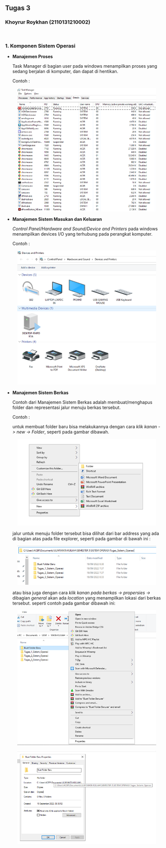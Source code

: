## __Tugas 3__
### __Khoyrur Roykhan (2110131210002)__
<br>

### __1. Komponen Sistem Operasi__
- __Manajemen Proses__
    
    Task Manager di bagian user pada windows menampilkan proses yang sedang berjalan di komputer, dan dapat di hentikan.
        
    Contoh :
    <p align="center"><img width="450" src="Images_Tugas3/1_contoh_manajemen_proses.png"></p>

- __Manajemen Sistem Masukan dan Keluaran__

    _Control Panel/Hardware and Sound/Device and Printers_ pada windows menampilkan devices I/O yang terhubung pada perangkat komputer.

    Contoh :
    <p align="center"><img width="450" src="Images_Tugas3/1_contoh_IO.png"></p>

- __Manajemen Sistem Berkas__

    Contoh dari Manajemen Sistem Berkas adalah membuat/menghapus folder dan representasi jalur menuju berkas tersebut.

    Contoh :

    untuk membuat folder baru bisa melakukannya dengan cara _klik kanan -> new -> Folder_, seperti pada gambar dibawah.

    <p align="center"><img width="450" src="Images_Tugas3/1_contoh_manajemen_berkas.png"></p>

    jalur untuk menuju folder tersebut bisa dilihat dari bar address yang ada di bagian atas pada file explorer, seperti pada gambar di bawah ini :

    <p align="center"><img width="450" src="Images_Tugas3/1_contoh_manajemen_berkas_b.png"></p>

    atau bisa juga dengan cara _klik kanan pada berkas -> propersies ->_ dibagian _general_ akan ada _location_ yang menampilkan lokasi dari berkas tersebut. seperti contoh pada gambar dibawah ini:

    <p align="center"><img width="450" src="Images_Tugas3/1_contoh_manajemen_berkas_c.png"></p>

    <p align="center"><img width="450" src="Images_Tugas3/1_contoh_manajemen_berkas_d.png"></p>
